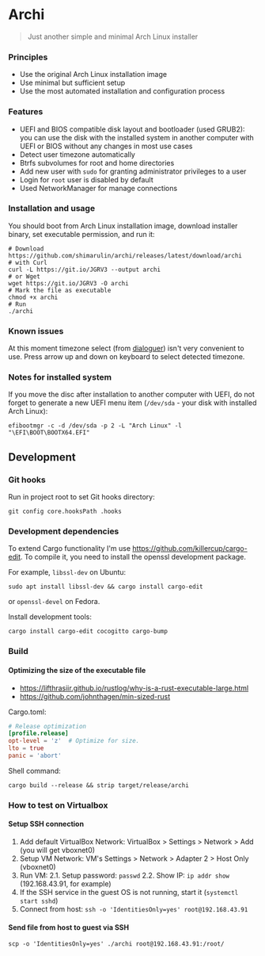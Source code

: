 # Archi

> Just another simple and minimal Arch Linux installer

### Principles

- Use the original Arch Linux installation image
- Use minimal but sufficient setup
- Use the most automated installation and configuration process

### Features

- UEFI and BIOS compatible disk layout and bootloader (used GRUB2): you can use the disk with the installed system
  in another computer with UEFI or BIOS without any changes in most use cases
- Detect user timezone automatically
- Btrfs subvolumes for root and home directories
- Add new user with `sudo` for granting administrator privileges to a user
- Login for `root` user is disabled by default
- Used NetworkManager for manage connections

### Installation and usage

You should boot from Arch Linux installation image, download installer binary, set executable permission, and run it:

```shell
# Download https://github.com/shimarulin/archi/releases/latest/download/archi
# with Curl
curl -L https://git.io/JGRV3 --output archi
# or Wget
wget https://git.io/JGRV3 -O archi
# Mark the file as executable
chmod +x archi
# Run
./archi
```

### Known issues

At this moment timezone select (from [dialoguer](https://github.com/mitsuhiko/dialoguer)) isn't very convenient to use. Press arrow up and down on keyboard to select detected timezone.

### Notes for installed system

If you move the disc after installation to another computer with UEFI, do not forget to generate a new UEFI menu item (`/dev/sda` - your disk with installed Arch Linux):

```shell
efibootmgr -c -d /dev/sda -p 2 -L "Arch Linux" -l "\EFI\BOOT\BOOTX64.EFI"
```

## Development

### Git hooks

Run in project root to set Git hooks directory:

```shell
git config core.hooksPath .hooks
```

### Development dependencies

To extend Cargo functionality I'm use https://github.com/killercup/cargo-edit. To compile it, you need to install the openssl development package.

For example, `libssl-dev` on Ubuntu:

```shell
sudo apt install libssl-dev && cargo install cargo-edit
```

or `openssl-devel` on Fedora.

Install development tools:

```shell
cargo install cargo-edit cocogitto cargo-bump
```

### Build

#### Optimizing the size of the executable file

- https://lifthrasiir.github.io/rustlog/why-is-a-rust-executable-large.html
- https://github.com/johnthagen/min-sized-rust

Cargo.toml:
```toml
# Release optimization
[profile.release]
opt-level = 'z'  # Optimize for size.
lto = true
panic = 'abort'
```

Shell command:
```shell
cargo build --release && strip target/release/archi
```

### How to test on Virtualbox

#### Setup SSH connection

1. Add default VirtualBox Network: VirtualBox > Settings > Network > Add (you will get vboxnet0)
2. Setup VM Network: VM's Settings > Network > Adapter 2 > Host Only (vboxnet0)
3. Run VM:
    2.1. Setup password: `passwd`
    2.2. Show IP: `ip addr show` (192.168.43.91, for example)
4. If the SSH service in the guest OS is not running, start it (`systemctl start sshd`)
5. Connect from host: `ssh -o 'IdentitiesOnly=yes' root@192.168.43.91`

#### Send file from host to guest via SSH

```shell
scp -o 'IdentitiesOnly=yes' ./archi root@192.168.43.91:/root/
```
